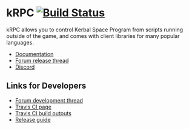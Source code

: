 kRPC [![Build Status](https://travis-ci.com/krpc/krpc.svg?branch=master)](https://travis-ci.com/krpc/krpc)
====

kRPC allows you to control Kerbal Space Program from scripts running outside of
the game, and comes with client libraries for many popular languages.

* [Documentation](https://krpc.github.io/krpc)
* [Forum release thread](http://forum.kerbalspaceprogram.com/index.php?/topic/130742-105-krpc-remote-control-your-ships-using-python-c-c-lua-v021-10th-feb-2016/)
* [Discord](https://discord.gg/bXuaTrj)

Links for Developers
--------------------

* [Forum development thread](https://forum.kerbalspaceprogram.com/index.php?/topic/62902-14113x122-krpc-remote-procedure-call-server-v045-17th-march-2018/)
* [Travis CI page](https://travis-ci.com/krpc/krpc)
* [Travis CI build outputs](http://krpc.s3-website-us-east-1.amazonaws.com/deploy/)
* [Release guide](Release-Guide.md)
